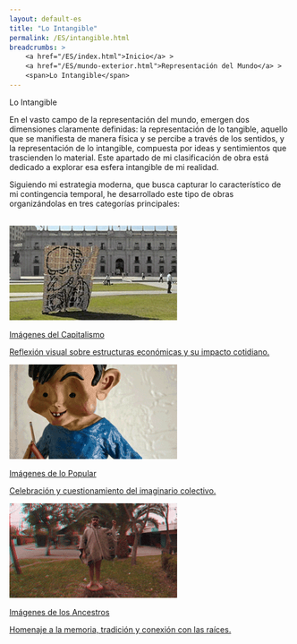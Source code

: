 ```yaml
---
layout: default-es
title: "Lo Intangible"
permalink: /ES/intangible.html
breadcrumbs: >
    <a href="/ES/index.html">Inicio</a> >
    <a href="/ES/mundo-exterior.html">Representación del Mundo</a> >
    <span>Lo Intangible</span>
---
```


<!-- Título principal -->
<div class="subtitulo">Lo Intangible</div>


<!-- Párrafo introductorio -->
<p class="parrafo">
    En el vasto campo de la representación del mundo, emergen dos dimensiones claramente definidas: 
    la representación de lo tangible, aquello que se manifiesta de manera física y se percibe a través 
    de los sentidos, y la representación de lo intangible, compuesta por ideas y sentimientos que 
    trascienden lo material. Este apartado de mi clasificación de obra está dedicado a explorar esa esfera 
    intangible de mi realidad.
</p>

<p class="parrafo">
    Siguiendo mi estrategia moderna, que busca capturar lo característico de mi contingencia temporal, he 
    desarrollado este tipo de obras organizándolas en tres categorías principales:
</p>
<br>

<!-- Botones de categorías -->
<div class="button-container">
    <a href="/ES/imagenes-capitalismo.html" class="fancy-button">
        <div class="button-content">
            <img src="/assets/img/imagenes-del-capitalismo.gif" alt="Imágenes del Capitalismo">
            <p class="title">Imágenes del Capitalismo</p>
            <p class="subtitle">Reflexión visual sobre estructuras económicas y su impacto cotidiano.</p>
        </div>
    </a>
    <a href="/ES/imagenes-popular.html" class="fancy-button">
        <div class="button-content">
            <img src="/assets/img/animacion-boton-lo-popular.gif" alt="Imágenes de lo Popular">
            <p class="title">Imágenes de lo Popular</p>
            <p class="subtitle">Celebración y cuestionamiento del imaginario colectivo.</p>
        </div>
    </a>
    <a href="/ES/imagenes-ancestros.html" class="fancy-button">
        <div class="button-content">
            <img src="/assets/img/animacion-boton-los-ancestros.gif" alt="Imágenes de los Ancestros">
            <p class="title">Imágenes de los Ancestros</p>
            <p class="subtitle">Homenaje a la memoria, tradición y conexión con las raíces.</p>
        </div>
    </a>
</div>
<br>
<br>


